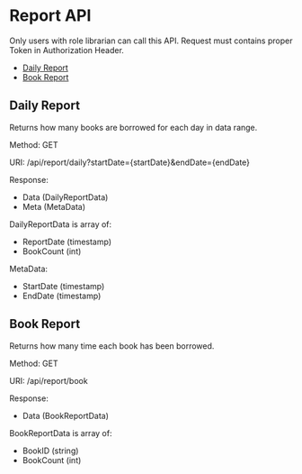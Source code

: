 # Report API

Only users with role librarian can call this API.
Request must contains proper Token in Authorization Header.

- [Daily Report](#daily-report)
- [Book Report](#book-report)

## Daily Report

Returns how many books are borrowed for each day in data range.

Method: GET

URI: /api/report/daily?startDate={startDate}&endDate={endDate}

Response:
* Data (DailyReportData)
* Meta (MetaData)

DailyReportData is array of:
* ReportDate (timestamp)
* BookCount (int)

MetaData:
* StartDate (timestamp)
* EndDate (timestamp)

## Book Report

Returns how many time each book has been borrowed.

Method: GET

URI: /api/report/book

Response:
* Data (BookReportData)

BookReportData is array of:
* BookID (string)
* BookCount (int)
